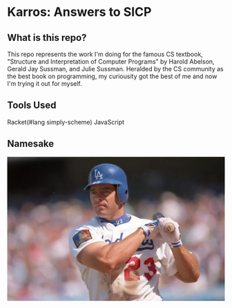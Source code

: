# Karros: Answers to SICP
## What is this repo?
This repo represents the work I'm doing for the famous CS textbook, "Structure and Interpretation of Computer Programs" by Harold Abelson, Gerald Jay Sussman, and Julie Sussman. Heralded by the CS community as the best book on programming, my curiousity got the best of me and now I'm trying it out for myself.

## Tools Used
Racket(#lang simply-scheme)
JavaScript

## Namesake
![](karros.jpg)
